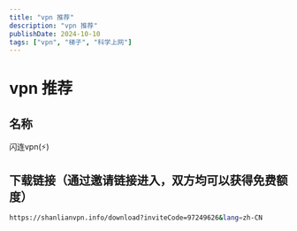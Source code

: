 ```yaml
---
title: "vpn 推荐"
description: "vpn 推荐"
publishDate: 2024-10-10
tags: ["vpn", "梯子", "科学上网"]
---
```



# vpn 推荐

## 名称
闪连vpn(⚡️)

## 下载链接（通过邀请链接进入，双方均可以获得免费额度）
```bash
https://shanlianvpn.info/download?inviteCode=97249626&lang=zh-CN
```





